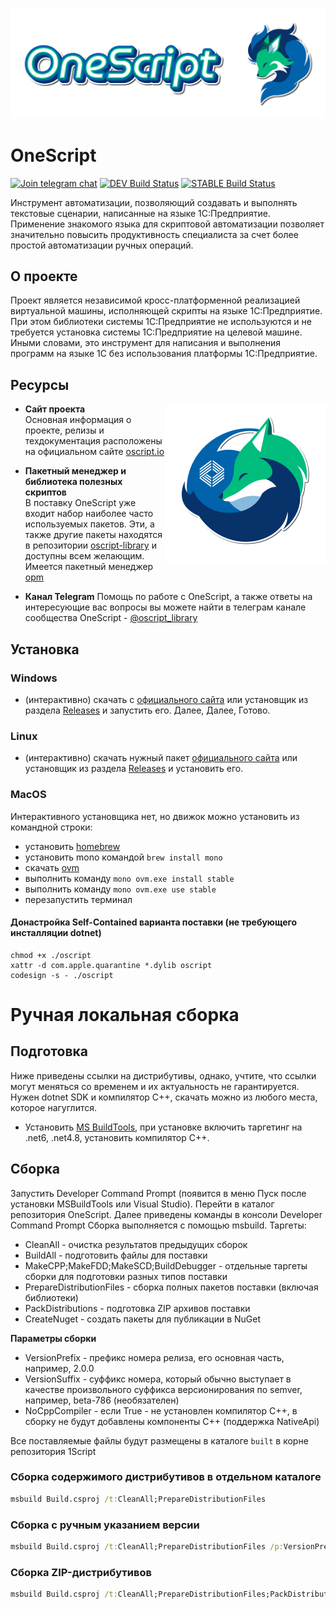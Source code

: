 
![Cover](https://github.com/Bayselonarrend/OneScript/blob/develop/.github/cover_shadow.png?raw=true)
# OneScript 

[![Join telegram chat](https://img.shields.io/badge/chat-telegram-blue?style=flat-square&logo=telegram)](https://t.me/oscript_library) [![DEV Build Status](https://build.oscript.io/buildStatus/icon?job=1Script%2Fdevelop&style=flat-square&subject=dev)](https://build.oscript.io/job/1Script/job/develop/) [![STABLE Build Status](https://build.oscript.io/buildStatus/icon?job=1Script%2Fmaster&style=flat-square&subject=stable)](https://build.oscript.io/job/1Script/job/master/)

Инструмент автоматизации, позволяющий создавать и выполнять текстовые сценарии, написанные на языке 1С:Предприятие. Применение знакомого языка для скриптовой автоматизации позволяет значительно повысить продуктивность специалиста за счет более простой автоматизации ручных операций.

## О проекте

Проект является независимой кросс-платформенной реализацией виртуальной машины, исполняющей скрипты на языке 1С:Предприятие. При этом библиотеки системы 1С:Предприятие не используются и не требуется установка системы 1С:Предприятие на целевой машине.
Иными словами, это инструмент для написания и выполнения программ на языке 1С без использования платформы 1С:Предприятие.

## Ресурсы ##

<img src="https://github.com/Bayselonarrend/OneScript/blob/develop/.github/pic2.png?raw=true" align=right width=256>

+ **Сайт проекта** <br>
Основная информация о проекте, релизы и техдокументация расположены на официальном сайте [oscript.io](https://oscript.io)

+ **Пакетный менеджер и библиотека полезных скриптов** <br>
В поставку OneScript уже входит набор наиболее часто используемых пакетов. Эти, а также другие пакеты находятся в репозитории [oscript-library](https://github.com/oscript-library) и доступны всем желающим. Имеется пакетный менеджер [opm](https://github.com/oscript-library/opm)

+ **Канал Telegram**
Помощь по работе с OneScript, а также ответы на интересующие вас вопросы вы можете найти в телеграм канале сообщества OneScript - [@oscript_library](https://t.me/oscript_library)

## Установка ##

### Windows ###

- (интерактивно) скачать c [официального сайта](https://oscript.io) или установщик из раздела [Releases](https://github.com/EvilBeaver/OneScript/releases) и запустить его. Далее, Далее, Готово.

### Linux ###

- (интерактивно) скачать нужный пакет [официального сайта](https://oscript.io) или установщик из раздела [Releases](https://github.com/EvilBeaver/OneScript/releases) и установить его.

### MacOS ###

Интерактивного установщика нет, но движок можно установить из командной строки:

- установить [homebrew](https://brew.sh/index_ru)
- установить mono командой `brew install mono`
- скачать [ovm](https://github.com/oscript-library/ovm/releases)
- выполнить команду `mono ovm.exe install stable`
- выполнить команду `mono ovm.exe use stable`
- перезапустить терминал

#### Донастройка Self-Contained варианта поставки (не требующего инсталляции dotnet)

```
chmod +x ./oscript
xattr -d com.apple.quarantine *.dylib oscript
codesign -s - ./oscript
```


# Ручная локальная сборка

## Подготовка

Ниже приведены ссылки на дистрибутивы, однако, учтите, что ссылки могут меняться со временем и их актуальность не гарантируется. Нужен dotnet SDK и компилятор C++, скачать можно из любого места, которое нагуглится.

* Установить [MS BuildTools](https://visualstudio.microsoft.com/ru/thank-you-downloading-visual-studio/?sku=buildtools&rel=16), при установке включить таргетинг на .net6, .net4.8, установить компилятор C++.

## Сборка

Запустить Developer Command Prompt (появится в меню Пуск после установки MSBuildTools или Visual Studio). Перейти в каталог репозитория OneScript. Далее приведены команды в консоли Developer Command Prompt
Сборка выполняется с помощью msbuild. Таргеты:

* CleanAll - очистка результатов предыдущих сборок
* BuildAll - подготовить файлы для поставки
* MakeCPP;MakeFDD;MakeSCD;BuildDebugger - отдельные таргеты сборки для подготовки разных типов поставки
* PrepareDistributionFiles - сборка полных пакетов поставки (включая библиотеки)
* PackDistributions - подготовка ZIP архивов поставки
* CreateNuget - создать пакеты для публикации в NuGet

**Параметры сборки**

* VersionPrefix - префикс номера релиза, его основная часть, например, 2.0.0
* VersionSuffix - суффикс номера, который обычно выступает в качестве произвольного суффикса версионирования по semver, например, beta-786 (необязателен)
* NoCppCompiler - если True - не установлен компилятор C++, в сборку не будут добавлены компоненты C++ (поддержка NativeApi)

Все поставляемые файлы будут размещены в каталоге `built` в корне репозитория 1Script

### Сборка содержимого дистрибутивов в отдельном каталоге

```bat
msbuild Build.csproj /t:CleanAll;PrepareDistributionFiles
```

### Сборка с ручным указанием версии

```bat
msbuild Build.csproj /t:CleanAll;PrepareDistributionFiles /p:VersionPrefix=2.0.0
```

### Сборка ZIP-дистрибутивов

```bat
msbuild Build.csproj /t:CleanAll;PrepareDistributionFiles;PackDistributions /p:VersionPrefix=2.0.0 /p:VersionSuffix=preview223
```
